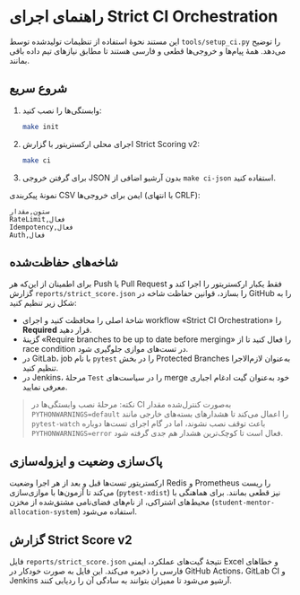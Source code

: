 # راهنمای اجرای Strict CI Orchestration

این مستند نحوهٔ استفاده از تنظیمات تولیدشده توسط `tools/setup_ci.py` را توضیح می‌دهد. همهٔ پیام‌ها و خروجی‌ها قطعی و فارسی هستند تا مطابق نیازهای تیم داده باقی بمانند.

## شروع سریع

1. وابستگی‌ها را نصب کنید:
   ```bash
   make init
   ```
2. اجرای محلی ارکستریتور با گزارش Strict Scoring v2:
   ```bash
   make ci
   ```
3. برای گرفتن خروجی JSON بدون آرشیو اضافی از `make ci-json` استفاده کنید.

نمونهٔ پیکربندی CSV ایمن برای خروجی‌ها (با انتهای CRLF):

```csv
ستون,مقدار
RateLimit,فعال
Idempotency,فعال
Auth,فعال
```

## شاخه‌های حفاظت‌شده

برای اطمینان از این‌که هر Push یا Pull Request فقط یکبار ارکستریتور را اجرا کند و گزارش `reports/strict_score.json` را بسازد، قوانین حفاظت شاخه در GitHub را به شکل زیر تنظیم کنید:

- شاخهٔ اصلی را محافظت کنید و اجرای workflow «Strict CI Orchestration» را **Required** قرار دهید.
- گزینهٔ «Require branches to be up to date before merging» را فعال کنید تا از race condition در تست‌های موازی جلوگیری شود.
- در GitLab، job با نام `pytest` را در بخش Protected Branches به‌عنوان لازم‌الاجرا تنظیم کنید.
- در Jenkins، مرحلهٔ `Test` را در سیاست‌های merge خود به‌عنوان گیت ادغام اجباری معرفی نمایید.

> نکته: مرحلهٔ نصب وابستگی‌ها در CI به‌صورت کنترل‌شده مقدار `PYTHONWARNINGS=default` را اعمال می‌کند تا هشدارهای بسته‌های خارجی مانند `pytest-watch` باعث توقف نصب نشوند، اما در گام اجرای تست‌ها دوباره `PYTHONWARNINGS=error` فعال است تا کوچک‌ترین هشدار هم جدی گرفته شود.

## پاک‌سازی وضعیت و ایزوله‌سازی

ارکستریتور تست‌ها قبل و بعد از هر اجرا وضعیت Redis و Prometheus را ریست می‌کند تا آزمون‌ها با موازی‌سازی (`pytest-xdist`) نیز قطعی بمانند. برای هماهنگی با محیط‌های اشتراکی، از نام‌های فضای‌نامی مشتق‌شده از مخزن (`student-mentor-allocation-system`) استفاده می‌شود.

## گزارش Strict Score v2

فایل `reports/strict_score.json` نتیجهٔ گیت‌های عملکرد، ایمنی Excel و خطاهای فارسی را ذخیره می‌کند. این فایل به صورت خودکار در GitHub Actions، GitLab CI و Jenkins آرشیو می‌شود تا ممیزان بتوانند به سادگی آن را ردیابی کنند.
